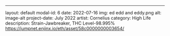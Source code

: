 ---
layout: default
modal-id: 6
date: 2022-07-16
img: ed edd and eddy.png
alt: image-alt
project-date: July 2022
artist: Cornelius
category: High Life
description: Strain-Jawbreaker, THC Level-98.995% https://jumpnet.enjinx.io/eth/asset/58c0000000003654/
